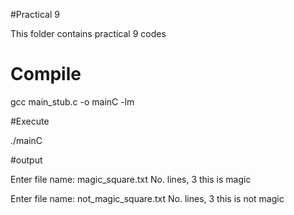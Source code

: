 #Practical 9

This folder contains practical 9 codes

# Compile

 gcc main_stub.c -o mainC -lm

#Execute

./mainC

#output

Enter file name: magic_square.txt
No. lines, 3
this is magic

Enter file name: not_magic_square.txt
No. lines, 3
this is not magic
